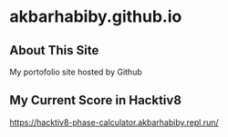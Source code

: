 # akbarhabiby.github.io

## About This Site
My portofolio site hosted by Github

## My Current Score in Hacktiv8
https://hacktiv8-phase-calculator.akbarhabiby.repl.run/
